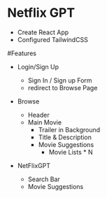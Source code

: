 # Netflix GPT

- Create React App
- Configured TailwindCSS



#Features
- Login/Sign Up
  - Sign In / Sign up Form
  - redirect to Browse Page
- Browse
   - Header
   - Main Movie
       - Trailer in Background
       - Title & Description
       - Movie Suggestions
          - Movie Lists * N

- NetFlixGPT
  - Search Bar
  - Movie Suggestions
  